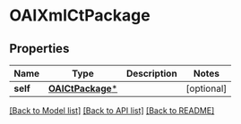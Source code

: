 # OAIXmlCtPackage

## Properties
Name | Type | Description | Notes
------------ | ------------- | ------------- | -------------
**self** | [**OAICtPackage***](OAICtPackage.md) |  | [optional] 

[[Back to Model list]](../README.md#documentation-for-models) [[Back to API list]](../README.md#documentation-for-api-endpoints) [[Back to README]](../README.md)


